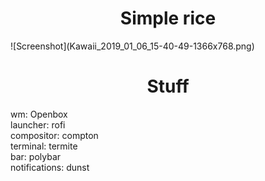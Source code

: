 <div align="center">
  <h1>Simple rice</h1>
</div>
![Screenshot](Kawaii_2019_01_06_15-40-49-1366x768.png)
<h1 align="center">Stuff</h1>
wm: Openbox <br>
launcher: rofi <br> 
compositor: compton <br> 
terminal: termite <br>
bar: polybar <br>
notifications: dunst
